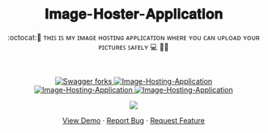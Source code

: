
 <h1 align="center"> 𝐈𝐦𝐚𝐠𝐞-𝐇𝐨𝐬𝐭𝐞𝐫-𝐀𝐩𝐩𝐥𝐢𝐜𝐚𝐭𝐢𝐨𝐧</h1>

<p align="center">:octocat:🌟 ᴛʜɪꜱ ɪꜱ ᴍʏ ɪᴍᴀɢᴇ ʜᴏꜱᴛɪɴɢ ᴀᴘᴘʟɪᴄᴀᴛɪᴏɴ ᴡʜᴇʀᴇ ʏᴏᴜ ᴄᴀɴ ᴜᴘʟᴏᴀᴅ ʏᴏᴜʀ ᴘɪᴄᴛᴜʀᴇꜱ ꜱᴀꜰᴇʟʏ 💻 🎯🚀 <p><br>
 <p align="center">
 <a href="https://github.com/ashish2030/Image-Hosting-Application/fork" target="blank">
 <img src="https://img.shields.io/github/forks/ashish2030/Image-Hosting-Application?style=flat-square" alt="Swagger forks"/>
</a>
<a href="https://github.com/ashish2030/Swagger/stargazers" target="blank">
<img src="https://img.shields.io/github/stars/ashish2030/Image-Hosting-Application?style=flat-square" alt="Image-Hosting-Application"/>
</a>
<a href="https://github.com/ashish2030/Swagger/issues" target="blank">
<img src="https://img.shields.io/github/issues/ashish2030/Image-Hosting-Application?style=flat-square" alt="Image-Hosting-Application"/>
</a>
<a href="https://github.com/ashish2030/Swagger/pulls" target="blank">
<img src="https://img.shields.io/github/issues-pr/ashish2030/Image-Hosting-Application?style=flat-square" alt="Image-Hosting-Application"/>
</a>
</p>
  
<p align="center"><img src="https://github.com/Ashish2030/Image-Hosting-Application/blob/master/video/video.gif" ></p>
<p align="center">
    <a href="https://image-hoster-ashish.herokuapp.com/" target="blank">View Demo</a>
    ·
    <a href="https://github.com/ashish2030/Image-Hosting-Application/issues/new/choose">Report Bug</a>
    ·
    <a href="https://github.com/ashish2030/Image-Hosting-Application/issues/new/choose">Request Feature</a>
</p>


